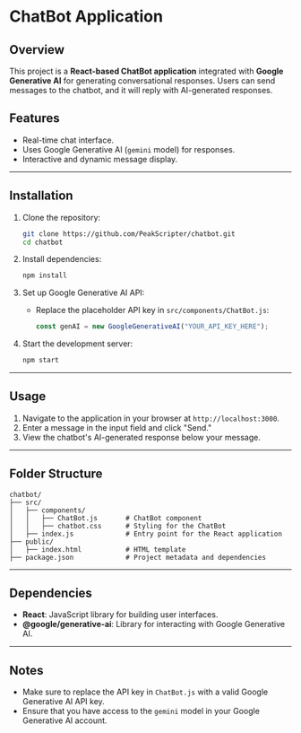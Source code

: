 # ChatBot Application

## Overview

This project is a **React-based ChatBot application** integrated with **Google Generative AI** for generating conversational responses. Users can send messages to the chatbot, and it will reply with AI-generated responses. 

## Features

- Real-time chat interface.
- Uses Google Generative AI (`gemini` model) for responses.
- Interactive and dynamic message display.

---

## Installation

1. Clone the repository:
   ```bash
   git clone https://github.com/PeakScripter/chatbot.git
   cd chatbot
   ```

2. Install dependencies:
   ```bash
   npm install
   ```

3. Set up Google Generative AI API:
   - Replace the placeholder API key in `src/components/ChatBot.js`:
     ```javascript
     const genAI = new GoogleGenerativeAI("YOUR_API_KEY_HERE");
     ```

4. Start the development server:
   ```bash
   npm start
   ```

---

## Usage

1. Navigate to the application in your browser at `http://localhost:3000`.
2. Enter a message in the input field and click "Send."
3. View the chatbot's AI-generated response below your message.

---

## Folder Structure

```plaintext
chatbot/
├── src/
│   ├── components/
│   │   ├── ChatBot.js       # ChatBot component
│   │   ├── chatbot.css      # Styling for the ChatBot
│   ├── index.js             # Entry point for the React application
├── public/
│   ├── index.html           # HTML template
├── package.json             # Project metadata and dependencies
```

---

## Dependencies

- **React**: JavaScript library for building user interfaces.
- **@google/generative-ai**: Library for interacting with Google Generative AI.

---

## Notes

- Make sure to replace the API key in `ChatBot.js` with a valid Google Generative AI API key.
- Ensure that you have access to the `gemini` model in your Google Generative AI account.
